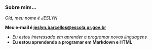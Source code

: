### Sobre mim...
_Olá, meu nome é JESLYN_ </p>
**Meu e-mail é jeslyn.barcellos@escola.pr.gov.br**
- <i> Eu estou interessada em aprender a programar novas linguagens</i>
- <b>Eu estou aprendendo a programar em Markdown e HTML</b>

